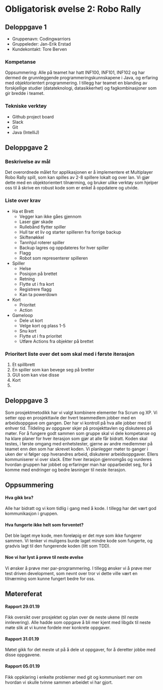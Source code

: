 # Obligatorisk øvelse 2: Robo Rally

## Deloppgave 1
* Gruppenavn: Codingwarriors
* Gruppeleder: Jan-Erik Erstad
* Kundekontakt: Tore Berven

### Kompetanse
Oppsummering: 
Alle på teamet har hatt INF100, INF101, INF102 og har dermed de grunnleggende programmeringskunnskapene i Java, og erfaring med objektorientert programmering.
I tillegg har teamet en blanding av forskjellige studier (datateknologi, datasikkerhet) og fagkombinasjoner som gir bredde i teamet.  

### Tekniske verktøy
* Github project board
* Slack
* Git
* Java (IntelliJ)

## Deloppgave 2
### Beskrivelse av mål
Det overordnede målet for applikasjonen er å implementere et Multiplayer Robo Rally spill, som kan spilles av 2-8 spillere lokalt og over lan.
Vi gjør dette med en objektorientert tilnærming, og bruker ulike verktøy som hjelper oss til å skrive en robust kode som er enkel å oppdatere og utvide.

### Liste over krav
* Ha et Brett
    * Vegger kan ikke gåes gjennom
    * Laser gjør skade
    * Rullebånd flytter spiller
    * Hull tar et liv og starter spilleren fra forrige backup
    * Skiftenøkkel
    * Tannhjul roterer spiller
    * Backup lagres og oppdateres for hver spiller
    * Flagg
    * Robot som representerer spilleren
* Spiller
    * Helse
    * Posisjon på brettet
    * Retning
    * Flytte ut i fra kort
    * Registrere flagg
    * Kan ta powerdown
* Kort 
    * Prioritet
    * Action
* Gameloop
    * Dele ut kort
    * Velge kort og plass 1-5
    * Snu kort
    * Flytte ut i fra prioritet
    * Utføre Actions fra objekter på brettet
    

### Prioritert liste over det som skal med i første iterasjon
1. Et spillbrett
2. En spiller som kan bevege seg på bretter
3. GUI som kan vise disse
4. Kort
5. 

## Deloppgave 3
Som prosjektmetodikk har vi valgt kombinere elementer fra Scrum og XP. 
Vi setter opp en prosjekttavle der hvert teammedlem jobber med en arbeidsoppgave om gangen. Der har vi kontroll på hva alle jobber med til enhver tid.
Tildeling av oppgaver skjer på prosjekttavlen og diskuteres på møter. 
For å fungere godt sammen som gruppe skal vi dele kompetanse og ha klare planer for hver iterasjon som gjør at alle får bidratt.
Koden skal testes, i første omgang med enhetstester, gjerne av andre medlemmer på teamet enn den som har skrevet koden.
Vi planlegger møter to ganger i uken der vi følger opp hverandres arbeid, diskuterer arbeidsoppgaver.
Ellers kommuniserer vi over slack. 
Etter hver iterasjon gjennomgås og vurderes hvordan gruppen har jobbet og erfaringer man har opparbeidet seg, for å komme med endringer og bedre løsninger til neste iterasjon.


## Oppsummering
#### Hva gikk bra? 
Alle har bidratt og vi kom tidlig i gang med å kode. I tillegg har det vært god kommunikasjon i gruppen. 
#### Hva fungerte ikke helt som forventet?
Det ble laget mye kode, men foreløpig er det mye som ikke fungerer sammen. Vi tenker vi muligens burde laget mindre kode som fungerte, og gradvis lagt til den fungerende koden (litt som TDD).
#### Noe vi har lyst å prøve til neste øvelse
Vi ønsker å prøve mer par-programmering. I tillegg ønsker vi å prøve mer test driven development, som nevnt over tror vi dette ville vært en tilnærming som kunne fungert bedre for oss. 

## Møtereferat
#### Rapport 29.01.19
Fikk oversikt over prosjektet og plan over de neste ukene (til neste innlevering). Alle hadde som oppgave å bli mer kjent 
med libgdx til neste møte slik at vi kunne fordele mer konkrete oppgaver. 

#### Rapport 31.01.19
Møtet gikk for det meste ut på å dele ut oppgaver, for å deretter jobbe med disse oppgavene. 

#### Rapport 05.01.19
Fikk oppklaring i enkelte problemer med git og kommunisert mer om hvordan vi skulle tvinne sammen arbeidet vi har gjort. 
